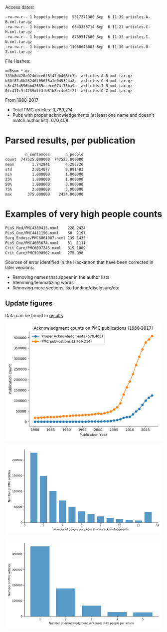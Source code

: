 Access dates:

```
-rw-rw-r-- 1 hoppeta hoppeta  5817271380 Sep  6 11:39 articles.A-B.xml.tar.gz
-rw-rw-r-- 1 hoppeta hoppeta  6843338714 Sep  6 11:27 articles.C-H.xml.tar.gz
-rw-rw-r-- 1 hoppeta hoppeta  8789517680 Sep  6 11:33 articles.I-N.xml.tar.gz
-rw-rw-r-- 1 hoppeta hoppeta 11068643003 Sep  6 11:36 articles.O-Z.xml.tar.gz
```

File Hashes:

```
md5sum *.gz
333b8d420a924dbce6f8f47db408fc3b  articles.A-B.xml.tar.gz
b30f87a8b28246f05678a1d0d5324a8c  articles.C-H.xml.tar.gz
c8c421d596bbd2685ccece074f76ba9a  articles.I-N.xml.tar.gz
0fc411c9f4789dff3fb31b8ec4c61f2f  articles.O-Z.xml.tar.gz
```

From 1980-2017
+ Total PMC articles: 3,769,214
+ Pubs with proper acknowledgements (at least one name and doesn't match author list): 670,408

# Parsed results, per publication

```
         n_sentences       n_people
count  747525.000000  747525.000000
mean        1.742841       4.285726
std         2.014077       9.891483
min         1.000000       1.000000
25%         1.000000       1.000000
50%         1.000000       3.000000
75%         2.000000       5.000000
max       375.000000    2424.000000
```

# Examples of very high people counts

```
PLoS_Med/PMC4380415.nxml	228	2424
PLoS_One/PMC4411156.nxml	50	2197
Surg_Endosc/PMC6061087.nxml	139	1435
PLoS_One/PMC4605674.nxml	51	1111
Crit_Care/PMC6097245.nxml	319	1009
Crit_Care/PMC5998562.nxml	275	996
```

Sources of error identified in the Hackathon that have been corrected in later versions:

+ Removing names that appear in the author lists
+ Stemming/lemmatizing words
+ Removing more sections like funding/disclosure/etc


## Update figures

Data can be found in [results](results)

![](results/Number_of_Ack_per_Year.png)

![](results/Number_of_People_on_Ack.png)

![](results/Number_of_Sentences_on_Ack.png)